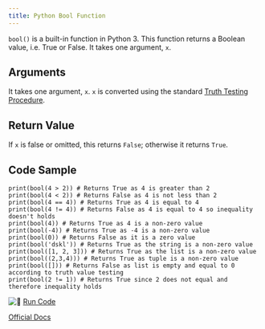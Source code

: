 ```yaml
---
title: Python Bool Function
---
```

`bool()` is a built-in function in Python 3\. This function returns a Boolean value, i.e. True or False. It takes one argument, `x`.

## Arguments

It takes one argument, `x`. `x` is converted using the standard <a href='https://docs.python.org/3/library/stdtypes.html#truth' target='_blank' rel='nofollow'>Truth Testing Procedure</a>.

## Return Value

If `x` is false or omitted, this returns `False`; otherwise it returns `True`.

## Code Sample

    print(bool(4 > 2)) # Returns True as 4 is greater than 2
    print(bool(4 < 2)) # Returns False as 4 is not less than 2
    print(bool(4 == 4)) # Returns True as 4 is equal to 4
    print(bool(4 != 4)) # Returns False as 4 is equal to 4 so inequality doesn't holds
    print(bool(4)) # Returns True as 4 is a non-zero value
    print(bool(-4)) # Returns True as -4 is a non-zero value
    print(bool(0)) # Returns False as it is a zero value
    print(bool('dskl')) # Returns True as the string is a non-zero value
    print(bool([1, 2, 3])) # Returns True as the list is a non-zero value
    print(bool((2,3,4))) # Returns True as tuple is a non-zero value
    print(bool([])) # Returns False as list is empty and equal to 0 according to truth value testing
    print(bool(2 != 1)) # Returns True since 2 does not equal and therefore inequality holds

![:rocket:](//forum.freecodecamp.com/images/emoji/emoji_one/rocket.png?v=2 ":rocket:") <a href='https://repl.it/CVCS/2' target='_blank' rel='nofollow'>Run Code</a>

<a href='https://docs.python.org/3/library/functions.html#bool' target='_blank' rel='nofollow'>Official Docs</a>
